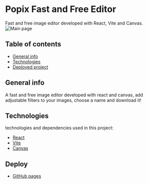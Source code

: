 # Popix Fast and Free Editor
Fast and free image editor developed with React, Vite and Canvas.
![Main page]([https://assets.digitalocean.com/articles/alligator/boo.svg](https://github.com/byronjvh/PopixImageEditor/blob/main/src/assets/project1.png))

## Table of contents
* [General info](#general-info)
* [Technologies](#technologies)
* [Deployed project](#deploy)

## General info
A fast and free image editor developed with react and canvas, add adjustable filters to your images, choose a name and download it!

## Technologies
technologies and dependencies used in this project:
* [React](https://es.reactjs.org/)
* [Vite](https://vitejs.dev/)
* [Canvas](https://developer.mozilla.org/es/docs/Web/API/Canvas_API)

## Deploy
* [GitHub pages](https://byronjvh.github.io/PopixImageEditor/)

